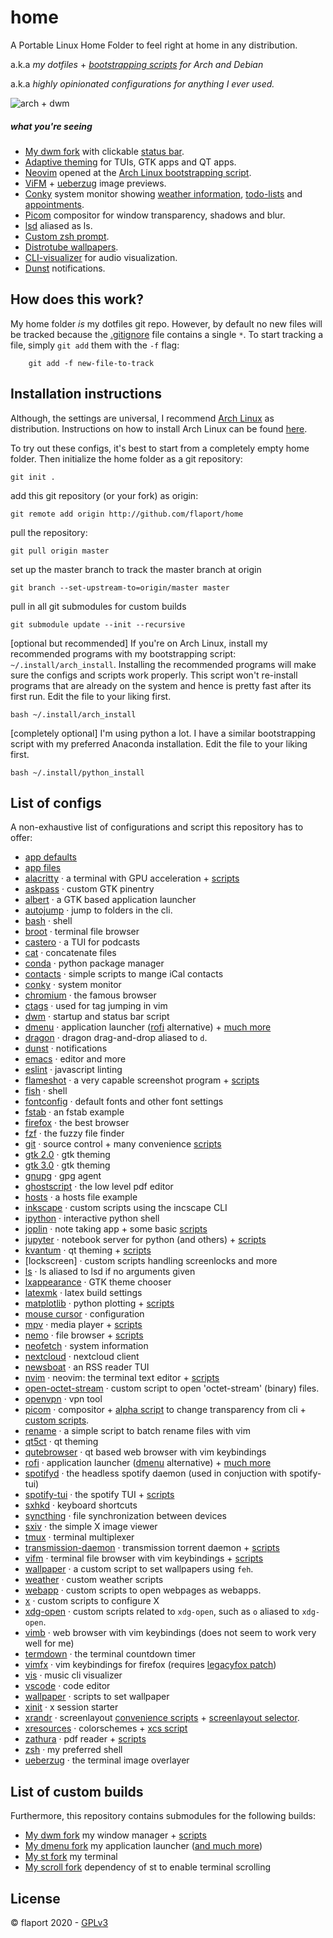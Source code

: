 # home

A Portable Linux Home Folder to feel right at home in any distribution.

a.k.a _my dotfiles_ + _[bootstrapping scripts](../.install) for Arch and Debian_

a.k.a _highly opinionated configurations for anything I ever used._

![arch + dwm](home.gif)

##### what you're seeing

- [My dwm fork](https://github.com/flaport/dwm) with clickable [status bar](../.scripts/dwm/dwm_status).
- [Adaptive theming](../.scripts/x/xcs) for TUIs, GTK apps and QT apps.
- [Neovim](https://github.com/neovim/neovim) opened at the [Arch Linux bootstrapping script](../.install/arch_install).
- [ViFM](https://github.com/vifm/vifm) + [ueberzug](https://github.com/seebye/ueberzug) image previews.
- [Conky](https://github.com/brndnmtthws/conky) system monitor showing [weather information](../.scripts/weather/update_weather), [todo-lists](../.scripts/nvim/todo) and [appointments](../.calcurse/apts).
- [Picom](https://github.com/yshui/picom) compositor for window transparency, shadows and blur.
- [lsd](https://github.com/Peltoche/lsd) aliased as ls.
- [Custom zsh prompt](../.zshrc).
- [Distrotube wallpapers](https://gitlab.com/dwt1/wallpapers).
- [CLI-visualizer](https://github.com/dpayne/cli-visualizer) for audio visualization.
- [Dunst](../.config/dunst/dunstrc) notifications.

## How does this work?

My home folder _is_ my dotfiles git repo. However, by default no new
files will be tracked because the [.gitignore](../.gitignore) file
contains a single `*`. To start tracking a file, simply `git add` them
with the `-f` flag:

```
    git add -f new-file-to-track
```

## Installation instructions

Although, the settings are universal, I recommend [Arch Linux](https://archlinux.org) as
distribution. Instructions on how to install Arch Linux can be found
[here](../.install/readme.md).

To try out these configs, it's best to start from a completely empty
home folder. Then initialize the home folder as a git repository:

```
git init .
```

add this git repository (or your fork) as origin:

```
git remote add origin http://github.com/flaport/home
```

pull the repository:

```
git pull origin master
```

set up the master branch to track the master branch at origin

```
git branch --set-upstream-to=origin/master master
```

pull in all git submodules for custom builds

```
git submodule update --init --recursive
```

[optional but recommended] If you're on Arch Linux, install my recommended programs with
my bootstrapping script: `~/.install/arch_install`. Installing the recommended programs
will make sure the configs and scripts work properly. This script won't re-install
programs that are already on the system and hence is pretty fast after its first run.
Edit the file to your liking first.

```
bash ~/.install/arch_install
```

[completely optional] I'm using python a lot. I have a similar bootstrapping script with
my preferred Anaconda installation. Edit the file to your liking first.

```
bash ~/.install/python_install
```

## List of configs

A non-exhaustive list of configurations and script this repository has to offer:

- [app defaults](../.config/mimeapps.list/)
- [app files](../.local/share/applications/)
- [alacritty](../.config/alacritty/alacritty.yml) · a terminal with GPU acceleration + [scripts](../.scripts/alacritty/)
- [askpass](../.scripts/askpass) · custom GTK pinentry
- [albert](../.config/albert/albert.confg) · a GTK based application launcher
- [autojump](../.scripts/autojump/) · jump to folders in the cli.
- [bash](../.bashrc) · shell
- [broot](../.config/broot/) · terminal file browser
- [castero](../.config/castero/castero.conf) · a TUI for podcasts
- [cat](../.scripts/cat/) · concatenate files
- [conda](../.condarc) · python package manager
- [contacts](../.scripts/contact) · simple scripts to mange iCal contacts
- [conky](../.config/conky/) · system monitor
- [chromium](../.config/chromium-flags.conf) · the famous browser
- [ctags](../.ctags) · used for tag jumping in vim
- [dwm](../.scripts/dwm/) · startup and status bar script
- [dmenu](https://github.com/flaport/dmenu) · application launcher ([rofi](../.config/rofi) alternative) + [much more](../.scripts/dmenu)
- [dragon](../.scripts/dragon/d) · dragon drag-and-drop aliased to `d`.
- [dunst](../.config/dunst/) · notifications
- [emacs](../.emacs.d/) · editor and more
- [eslint](../.eslintrc) · javascript linting
- [flameshot](../.config/Dharkael/) · a very capable screenshot program + [scripts](../.scripts/flameshot/)
- [fish](../.config/fish/) · shell
- [fontconfig](../.config/fontconfig) · default fonts and other font settings
- [fstab](~/.extra/fstab) · an fstab example
- [firefox](../.scripts/browser/) · the best browser
- [fzf](../.scripts/fzf) · the fuzzy file finder
- [git](../.gitconfig) · source control + many convenience [scripts](../.scripts/git/)
- [gtk 2.0](../.config/gtk-2.0/) · gtk theming
- [gtk 3.0](../.config/gtk-3.0/) · gtk theming
- [gnupg](../.gnupg/) · gpg agent
- [ghostscript](../.scripts/ghostscript/) · the low level pdf editor
- [hosts](../.extra/hosts) · a hosts file example
- [inkscape](../.scripts/inkscape) · custom scripts using the incscape CLI
- [ipython](../.ipython/profile_default/) · interactive python shell
- [joplin](../.config/joplin/) · note taking app + some basic [scripts](../.scripts/joplin/)
- [jupyter](../.jupyter/) · notebook server for python (and others) + [scripts](../.scripts/jupyterhubopen)
- [kvantum](../.config/Kvantum/) · qt theming + [scripts](../.scripts/kvantum/)
- [lockscreen] · custom scripts handling screenlocks and more
- [ls](../.scripts/ls) · ls aliased to lsd if no arguments given
- [lxappearance](../.scripts/lxappearance/) · GTK theme chooser
- [latexmk](../.latexmkrc) · latex build settings
- [matplotlib](../.config/matplotlib/) · python plotting + [scripts](../.scripts/matplotlib)
- [mouse cursor](../.icons/default/index.theme) · configuration
- [mpv](../.config/mpv/) · media player + [scripts](../.scripts/mpv/)
- [nemo](../.local/share/nemo/actions/) · file browser + [scripts](../.scripts/nemo/)
- [neofetch](../.config/neofetch/) · system information
- [nextcloud](../.config/Nextcloud/) · nextcloud client
- [newsboat](../.config/newsboat/) · an RSS reader TUI
- [nvim](../.config/nvim/) · neovim: the terminal text editor + [scripts](../.scripts/nvim/)
- [open-octet-stream](../.scripts/octet-stream/) · custom script to open 'octet-stream' (binary) files.
- [openvpn](../.config/openvpn/) · vpn tool
- [picom](../.config/picom/) · compositor + [alpha script](../.scripts/x/alpha) to change transparency from cli + [custom scripts](../.scripts/picom/).
- [rename](../.scripts/rename/) · a simple script to batch rename files with vim
- [qt5ct](../.config/qt5ct/) · qt theming
- [qutebrowser](../.config/qutebrowser/) · qt based web browser with vim keybindings
- [rofi](../.config/rofi/) · application launcher ([dmenu](https://github.com/flaport/dmenu) alternative) + [much more](../.scripts/dmenu)
- [spotifyd](../.config/spotifyd) · the headless spotify daemon (used in conjuction with spotify-tui)
- [spotify-tui](../.config/spotify-tui) · the spotify TUI + [scripts](../.scripts/spotify-tui/)
- [sxhkd](../.config/sxhkd/) · keyboard shortcuts
- [syncthing](../.config/syncthing/) · file synchronization between devices
- [sxiv](../.config/sxiv/) · the simple X image viewer
- [tmux](../.tmux.conf) · terminal multiplexer
- [transmission-daemon](../.config/transmission-daemon/) · transmission torrent daemon + [scripts](../.scripts/transmission/)
- [vifm](../.config/vifm/) · terminal file browser with vim keybindings + [scripts](../.scripts/vifm/)
- [wallpaper](../.scripts/wallpaper) · a custom script to set wallpapers using `feh`.
- [weather](../.scripts/weather/) · custom weather scripts
- [webapp](../.scripts/webapps/) · custom scripts to open webpages as webapps.
- [x](../.scripts/x) · custom scripts to configure X
- [xdg-open](../.scripts/xdg-open/) · custom scripts related to `xdg-open`, such as `o` aliased to `xdg-open`.
- [vimb](../.config/vimb/) · web browser with vim keybindings (does not seem to work very well for me)
- [termdown](../.scripts/termdown) · the terminal countdown timer
- [vimfx](../.config/vimfx/) · vim keybindings for firefox (requires [legacyfox patch](https://github.com/girst/LegacyFox))
- [vis](../.config/vis/) · music cli visualizer
- [vscode](../.config/Code%20-%20OSS/) · code editor
- [wallpaper](../.scripts/wallpaper/) · scripts to set wallpaper
- [xinit](../.xinitrc) · x session starter
- [xrandr](../.scripts/screenlayout/) · screenlayout [convenience scripts](../.scripts/screenlayout/) + [screenlayout selector](../.scripts/dmenu/dmenu_screenlayout).
- [xresources](../.config/Xresources) · colorschemes + [xcs script](../.scripts/x/xcs)
- [zathura](../.config/zathura/) · pdf reader + [scripts](../.scripts/zathura)
- [zsh](../.zshrc) · my preferred shell
- [ueberzug](../.scripts/ueberzug/) · the terminal image overlayer

## List of custom builds

Furthermore, this repository contains submodules for the following builds:

- [My dwm fork](https://github.com/flaport/dwm) my window manager + [scripts](../.scripts/dwm)
- [My dmenu fork](https://github.com/flaport/dmenu) my application launcher ([and much more](../.scripts/dmenu))
- [My st fork](https://github.com/flaport/st) my terminal
- [My scroll fork](https://github.com/flaport/scroll) dependency of st to enable terminal scrolling

## License

© flaport 2020 - [GPLv3](LICENSE)
